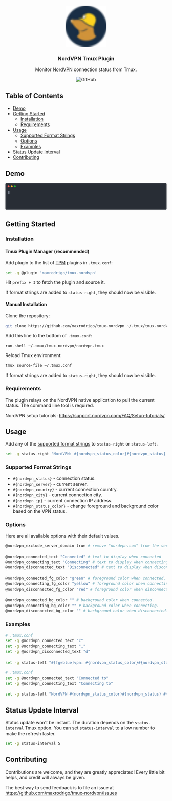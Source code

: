 <p align="center">
    <a href="https://github.com/maxrodrigo/tmux-nordvpn">
        <img src="assets/mullvad-32x32.png" alt="tmux-mullvad logo" width="128">
    </a>
    <h3 align="center">NordVPN Tmux Plugin</h3>
    <p align="center">
        Monitor <a href="https://nordvpn.com/">NordVPN</a> connection status from Tmux.
    </p>
    <p align="center">
        <img alt="GitHub" src="https://img.shields.io/github/license/maxrodrigo/tmux-nordvpn">
    </p>
</p>

## Table of Contents

* [Demo](#demo)
* [Getting Started](#getting-started)
    * [Installation](#installation)
    * [Requirements](#requirements)
* [Usage](#usage)
    * [Supported Format Strings](#supported-format-strings)
    * [Options](#options)
    * [Examples](#examples)
* [Status Update Interval](#status-update-interval)
* [Contributing](#contributing)

## Demo

![tmux-nordvpn demo](assets/demo.svg)

## Getting Started

### Installation

#### Tmux Plugin Manager (recommended)

Add plugin to the list of [TPM](https://github.com/tmux-plugins/tpm) plugins in `.tmux.conf`:

```sh
set -g @plugin 'maxrodrigo/tmux-nordvpn'
```

Hit `prefix + I` to fetch the plugin and source it.

If format strings are added to `status-right`, they should now be visible.

#### Manual Installation

Clone the repository:

```sh
git clone https://github.com/maxrodrigo/tmux-nordvpn ~/.tmux/tmux-nordvpn
```

Add this line to the bottom of `.tmux.conf`:

```txt
run-shell ~/.tmux/tmux-nordvpn/nordvpn.tmux
```

Reload Tmux environment:

```sh
tmux source-file ~/.tmux.conf
```

If format strings are added to `status-right`, they should now be visible.

### Requirements

The plugin relays on the NordVPN native application to pull the current status.
The command line tool is required.

NordVPN setup tutorials: https://support.nordvpn.com/FAQ/Setup-tutorials/

## Usage

Add any of the [supported format strings](#supported-format-strings) to `status-right` or `status-left`.

```sh
set -g status-right 'NordVPN: #{nordvpn_status_color}#{nordvpn_status} (#{nordvpn_country})'
```

### Supported Format Strings

- `#{nordvpn_status}` - connection status.
- `#{nordvpn_server}` - current server.
- `#{nordvpn_country}` - current connection country.
- `#{nordvpn_city}` - current connection city.
- `#{nordvpn_ip}` - current connection IP address.
- `#{nordvpn_status_color}` - change foreground and background color based on the VPN status.

### Options

Here are all available options with their default values.

```sh
@nordvpn_exclude_server_domain true # remove "nordvpn.com" from the server name.

@nordvpn_connected_text "Connected" # text to display when connected
@nordvpn_connecting_text "Connecting" # text to display when connecting
@nordvpn_disconnected_text "Disconnected" # text to display when disconnected

@nordvpn_connected_fg_color "green" # foreground color when connected.
@nordvpn_connecting_fg_color "yellow" # foreground color when connecting.
@nordvpn_disconnected_fg_color "red" # foreground color when disconnected.

@nordvpn_connected_bg_color "" # background color when connected.
@nordvpn_connecting_bg_color "" # background color when connecting.
@nordvpn_disconnected_bg_color "" # background color when disconnected.
```

### Examples

```sh
# .tmux.conf
set -g @nordvpn_connected_text "c"
set -g @nordvpn_connecting_text "…"
set -g @nordvpn_disconnected_text "d"

set -g status-left "#[fg=blue]vpn: #{nordvpn_status_color}#{nordvpn_status} #[fg=cyan]#{nordvpn_server}"
```

```sh
# .tmux.conf
set -g @nordvpn_connected_text "Connected to"
set -g @nordvpn_connecting_text "Connecting to"

set -g status-left "NordVPN #{nordvpn_status_color}#{nordvpn_status} #{nordvpn_city}, #{nordvpn_country} [#{nordvpn_ip}]"
```

## Status Update Interval

Status update won't be instant. The duration depends on the `status-interval` Tmux option. You can set `status-interval` to a low number to make the refresh faster.

```sh
set -g status-interval 5
```

## Contributing

Contributions are welcome, and they are greatly appreciated! Every little bit helps, and credit will always be given.

The best way to send feedback is to file an issue at https://github.com/maxrodrigo/tmux-nordvpn/issues
